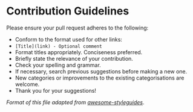 
# Contribution Guidelines

Please ensure your pull request adheres to the following:

* Conform to the format used for other links:
* `[Title](link) - Optional comment`
* Format titles appropriately. Conciseness preferred.
* Briefly state the relevance of your contribution.
* Check your spelling and grammar.
* If necessary, search previous suggestions before making a new one.
* New categories or improvements to the existing categorisations are welcome.
* Thank you for your suggestions!

*Format of this file adapted from [awesome-styleguides](https://github.com/RichardLitt/awesome-styleguides/blob/master/contribute.md)*.

